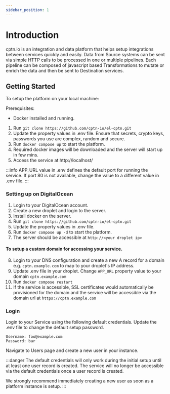 ```yaml
---
sidebar_position: 1
---
```


# Introduction

cptn.io is an integration and data platform that helps setup integrations between services quickly and easily. Data from Source systems can be sent via simple HTTP calls to be processed in one or multiple pipelines. Each pipeline can be composed of javascript based Transformations to mutate or enrich the data and then be sent to Destination services.


## Getting Started

To setup the platform on your local machine:

Prerequisites:
- Docker installed and running.

1. Run `git clone https://github.com/cptn-io/el-cptn.git`
2. Update the property values in .env file. Ensure that secrets, crypto keys, passwords you use are complex, random and secure.
3. Run `docker compose up` to start the platform.
4. Required docker images will be downloaded and the server will start up in few mins.
5. Access the service at http://localhost/

:::info
APP_URL value in .env defines the default port for running the service. If port 80 is not available, change the value to a different value in .env file.
:::

### Setting up on DigitalOcean

1. Login to your DigitalOcean account.
2. Create a new droplet and login to the server.
3. Install docker on the server.
4. Run `git clone https://github.com/cptn-io/el-cptn.git`
5. Update the property values in .env file.
6. Run `docker compose up -d` to start the platform.
7. The server should be accessible at `http://<your droplet ip>`

#### To setup a custom domain for accessing your service.
8. Login to your DNS configuration and create a new A record for a domain e.g. `cptn.example.com` to map to your droplet's IP address.
9. Update .env file in your droplet. Change `APP_URL` property value to your domain `cptn.example.com`
10. Run `docker compose restart`
12. If the service is accessible, SSL certificates would automatically be provisioned for the domain and the service will be accessible via the domain url at `https://cptn.example.com`

### Login
Login to your Service using the following default credentials. Update the .env file to change the default setup password.

```
Username: foo@example.com
Password: bar
```

Navigate to Users page and create a new user in your instance.

:::danger
The default credentials will only work during the initial setup until at least one user record is created. The service will no longer be accessible via the default credentials once a user record is created.

We strongly recommend immediately creating a new user as soon as a platform instance is setup.
:::